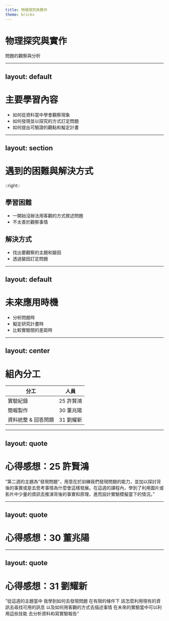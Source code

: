 ```yaml
---
title: 物理探究與實作
theme: bricks
---
```


# 物理探究與實作
問題的觀察與分析

---
layout: default
---

# 主要學習內容

- 如何從資料當中學會觀察現象
- 如何發現並以探究的方式訂定問題
- 如何提出可驗證的觀點和擬定計畫

---
layout: section
---

# 遇到的困難與解決方式

::right::

## 學習困難
- 一開始沒辦法用客觀的方式敘述問題
- 不太善於觀察事情

## 解決方式
- 找出要觀察的主題和變因
- 透過變因訂定問題

---
layout: default
---

# 未來應用時機
- 分析問題時
- 擬定研究計畫時
- 比較實驗間的差距時

---
layout: center
---

# 組內分工
| 分工                | 人員      |
|---------------------|-----------|
| 實驗紀錄            | 25 許賢鴻 |
| 簡報製作            | 30 董兆陽 |
| 資料統整 & 回答問題 | 31 劉耀新 |

---
layout: quote
---

# 心得感想：25 許賢鴻
”第二週的主題為"發現問題"，用意在於訓練我們發現問題的能力，並加以探討背後的事實或是去思考事情為什麼會這樣發展。在這週的課程內，學到了利用圖片或影片中少量的資訊去推演背後的事實和原理，進而設計實驗模擬當下的情況。”

---
layout: quote
---

# 心得感想：30 董兆陽

---
layout: quote
---

# 心得感想：31 劉耀新
”從這週的主題當中 我學到如何去發現問題 在有限的條件下 該怎麼利用現有的資訊去尋找可用的訊息 以及如何用客觀的方式去描述事情 在未來的實驗當中可以利用這些技能 去分析資料和寫實驗報告“
